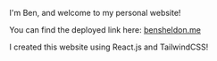 I'm Ben, and welcome to my personal website!

You can find the deployed link here: [bensheldon.me](https://bensheldon.me)

I created this website using React.js and TailwindCSS!
